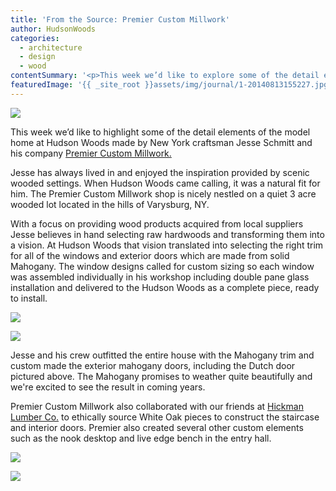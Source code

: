 ```yaml
---
title: 'From the Source: Premier Custom Millwork'
author: HudsonWoods
categories:
  - architecture
  - design
  - wood
contentSummary: '<p>This week we’d like to explore some of the detail elements of the model  home at Hudson Woods made possible by our friends at <a href="http://www.premiercustommillwork.com/" target="_blank">Premier Custom Millwork</a>. From window and stair trimmings to interior and exterior  doors, Jesse Schmitt and his crew helped make it possible.</p>'
featuredImage: '{{ _site_root }}assets/img/journal/1-20140813155227.jpg'
---
```

<p><img src="/assets/img/journal/1-20140813153542.jpg"></p><p>This week we’d like to highlight some of the detail elements of the model home at Hudson Woods made by New York craftsman Jesse Schmitt and his company <a href="http://www.premiercustommillwork.com/">Premier Custom Millwork.</a></p><p>Jesse has always lived in and enjoyed the inspiration provided by scenic wooded settings. When Hudson  Woods came calling, it was a natural fit for him. The Premier Custom Millwork shop is nicely  nestled on a quiet 3 acre wooded lot located in the hills of Varysburg,  NY.</p><p><a href="http://www.premiercustommillwork.com/"></a></p><p>With a focus on providing wood products acquired from local suppliers Jesse believes in hand selecting raw hardwoods and transforming them into a vision. At Hudson Woods that vision translated into selecting the right trim for all of the windows and exterior doors which are made from solid Mahogany. The window designs called for custom sizing so each window was assembled individually in his workshop including double pane glass installation and delivered to the Hudson Woods as a complete piece, ready to install.&nbsp;</p><p><img src="/assets/img/journal/2-20140813153559.jpg"></p><p><img src="/assets/img/journal/4-20140813153643.jpg"></p><p>Jesse and his crew outfitted the entire house with the Mahogany trim and  custom made  the exterior mahogany doors, including the Dutch door  pictured above. The Mahogany promises to weather quite beautifully and  we're excited to see the result in coming years.</p><p>Premier Custom Millwork also collaborated with our friends at <a href="http://hudsonwoods.com/blog/from-the-source-white-oak-from-the-hickman-family" target="_blank">Hickman Lumber Co.</a> to ethically source White Oak pieces to construct the staircase and interior doors. Premier also created several other custom elements such as the nook desktop and live edge bench in the entry hall.</p><p><img src="/assets/img/journal/5-20140813153657.jpg"></p><p><img src="/assets/img/journal/6-20140813153711.jpg"></p>